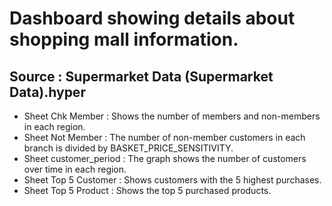 # Dashboard showing details about shopping mall information.
## Source : Supermarket Data (Supermarket Data).hyper

- Sheet Chk Member : Shows the number of members and non-members in each region.
- Sheet Not Member : The number of non-member customers in each branch is divided by BASKET_PRICE_SENSITIVITY.
- Sheet customer_period : The graph shows the number of customers over time in each region.
- Sheet Top 5 Customer : Shows customers with the 5 highest purchases.
- Sheet Top 5 Product : Shows the top 5 purchased products.
